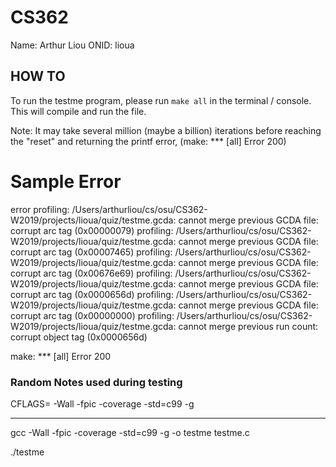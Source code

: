 # CS362

Name: Arthur Liou
ONID: lioua

## HOW TO
To run the testme program, please run `make all` in the terminal / console. This will compile and run the file. 

Note: It may take several million (maybe a billion) iterations before reaching the "reset" and returning the printf error, (make: *** [all] Error 200)

# Sample Error
error profiling: /Users/arthurliou/cs/osu/CS362-W2019/projects/lioua/quiz/testme.gcda: cannot merge previous GCDA file: corrupt arc tag (0x00000079)
profiling: /Users/arthurliou/cs/osu/CS362-W2019/projects/lioua/quiz/testme.gcda: cannot merge previous GCDA file: corrupt arc tag (0x00007465)
profiling: /Users/arthurliou/cs/osu/CS362-W2019/projects/lioua/quiz/testme.gcda: cannot merge previous GCDA file: corrupt arc tag (0x00676e69)
profiling: /Users/arthurliou/cs/osu/CS362-W2019/projects/lioua/quiz/testme.gcda: cannot merge previous GCDA file: corrupt arc tag (0x0000656d)
profiling: /Users/arthurliou/cs/osu/CS362-W2019/projects/lioua/quiz/testme.gcda: cannot merge previous GCDA file: corrupt arc tag (0x00000000)
profiling: /Users/arthurliou/cs/osu/CS362-W2019/projects/lioua/quiz/testme.gcda: cannot merge previous run count: corrupt object tag (0x0000656d)

make: *** [all] Error 200

### Random Notes used during testing

CFLAGS= -Wall -fpic -coverage -std=c99 -g
____

gcc -Wall -fpic -coverage -std=c99 -g -o testme testme.c
 
./testme